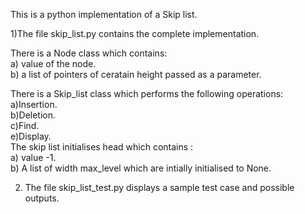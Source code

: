 This is a python implementation of a Skip list.

1)The file skip_list.py contains the complete implementation.  

There is a Node class which contains:  
a) value of the node. <br />
b) a list of pointers of ceratain height passed as a parameter. <br />

There is a Skip_list class which performs the following operations:  
a)Insertion. <br />
b)Deletion. <br />
c)Find. <br />
e)Display. <br />
The skip list initialises head which contains :  <br />
a) value -1. <br />
b) A list of width max_level which are intially initialised to None. <br />

2) The file skip_list_test.py displays a sample test case and possible outputs. <br />
